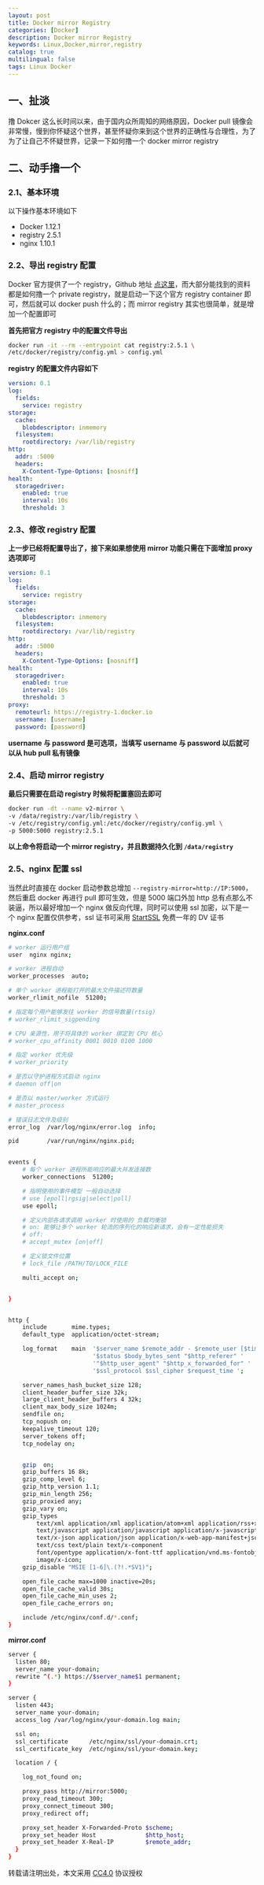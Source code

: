 ```yaml
---
layout: post
title: Docker mirror Registry
categories: [Docker]
description: Docker mirror Registry
keywords: Linux,Docker,mirror,registry
catalog: true
multilingual: false
tags: Linux Docker
---
```



## 一、扯淡

撸 Dokcer 这么长时间以来，由于国内众所周知的网络原因，Docker pull 镜像会非常慢，慢到你怀疑这个世界，甚至怀疑你来到这个世界的正确性与合理性，为了为了让自己不怀疑世界，记录一下如何撸一个 docker mirror registry

## 二、动手撸一个

### 2.1、基本环境

以下操作基本环境如下

- Docker 1.12.1
- registry 2.5.1
- nginx 1.10.1

<!--more-->

### 2.2、导出 registry 配置

Docker 官方提供了一个 registry，Github 地址 [点这里](https://github.com/docker/distribution)，而大部分能找到的资料都是如何撸一个 private registry，就是启动一下这个官方 registry container 即可，然后就可以 docker push 什么的；而 mirror registry 其实也很简单，就是增加一个配置即可

**首先把官方 registry 中的配置文件导出**

``` sh
docker run -it --rm --entrypoint cat registry:2.5.1 \
/etc/docker/registry/config.yml > config.yml
```

**registry 的配置文件内容如下**

``` yml
version: 0.1
log:
  fields:
    service: registry
storage:
  cache:
    blobdescriptor: inmemory
  filesystem:
    rootdirectory: /var/lib/registry
http:
  addr: :5000
  headers:
    X-Content-Type-Options: [nosniff]
health:
  storagedriver:
    enabled: true
    interval: 10s
    threshold: 3
```

### 2.3、修改 registry 配置

**上一步已经将配置导出了，接下来如果想使用 mirror 功能只需在下面增加 proxy 选项即可**

``` yml
version: 0.1
log:
  fields:
    service: registry
storage:
  cache:
    blobdescriptor: inmemory
  filesystem:
    rootdirectory: /var/lib/registry
http:
  addr: :5000
  headers:
    X-Content-Type-Options: [nosniff]
health:
  storagedriver:
    enabled: true
    interval: 10s
    threshold: 3
proxy:
  remoteurl: https://registry-1.docker.io
  username: [username]
  password: [password]

```

**username 与 password 是可选项，当填写 username 与 password 以后就可以从 hub pull 私有镜像**

### 2.4、启动 mirror registry

**最后只需要在启动 registry 时候将配置塞回去即可**

``` sh
docker run -dt --name v2-mirror \
-v /data/registry:/var/lib/registry \
-v /etc/registry/config.yml:/etc/docker/registry/config.yml \
-p 5000:5000 registry:2.5.1
```

**以上命令将启动一个 mirror registry，并且数据持久化到 `/data/registry`**

### 2.5、nginx 配置 ssl

当然此时直接在 docker 启动参数总增加 `--registry-mirror=http://IP:5000`，然后重启 docker 再进行 pull 即可生效，但是 5000 端口外加 http 总有点那么不装逼，所以最好增加一个 nginx 做反向代理，同时可以使用 ssl 加密，以下是一个 nginx 配置仅供参考，ssl 证书可采用 [StartSSL](https://www.startssl.com) 免费一年的 DV 证书

**nginx.conf**

``` sh
# worker 运行用户组
user  nginx nginx;

# worker 进程自动
worker_processes  auto;

# 单个 worker 进程能打开的最大文件描述符数量
worker_rlimit_nofile  51200;

# 指定每个用户能够发往 worker 的信号数量(rtsig)
# worker_rlimit_sigpending

# CPU 亲源性，用于将具体的 worker 绑定到 CPU 核心
# worker_cpu_affinity 0001 0010 0100 1000

# 指定 worker 优先级
# worker_priority

# 是否以守护进程方式启动 nginx
# daemon off|on

# 是否以 master/worker 方式运行
# master_process

# 错误日志文件及级别
error_log  /var/log/nginx/error.log  info;

pid        /var/run/nginx/nginx.pid;


events {
    # 每个 worker 进程所能响应的最大并发连接数
    worker_connections  51200;

    # 指明使用的事件模型 一般自动选择
    # use [epoll|rgsig|select|poll]
    use epoll;

    # 定义内部各请求调用 worker 时使用的 负载均衡锁
    # on: 能够让多个 worker 轮流的序列化的响应新请求，会有一定性能损失
    # off:
    # accept_mutex [on|off]

    # 定义锁文件位置
    # lock_file /PATH/TO/LOCK_FILE

    multi_accept on;


}


http {
    include       mime.types;
    default_type  application/octet-stream;

    log_format    main  '$server_name $remote_addr - $remote_user [$time_local] "$request" - $request_body '
                        '$status $body_bytes_sent "$http_referer" '
                        '"$http_user_agent" "$http_x_forwarded_for" '
                        '$ssl_protocol $ssl_cipher $request_time ';

    server_names_hash_bucket_size 128;
    client_header_buffer_size 32k;
    large_client_header_buffers 4 32k;
    client_max_body_size 1024m;
    sendfile on;
    tcp_nopush on;
    keepalive_timeout 120;
    server_tokens off;
    tcp_nodelay on;


    gzip  on;
    gzip_buffers 16 8k;
    gzip_comp_level 6;
    gzip_http_version 1.1;
    gzip_min_length 256;
    gzip_proxied any;
    gzip_vary on;
    gzip_types
        text/xml application/xml application/atom+xml application/rss+xml application/xhtml+xml image/svg+xml
        text/javascript application/javascript application/x-javascript
        text/x-json application/json application/x-web-app-manifest+json
        text/css text/plain text/x-component
        font/opentype application/x-font-ttf application/vnd.ms-fontobject
        image/x-icon;
    gzip_disable "MSIE [1-6]\.(?!.*SV1)";

    open_file_cache max=1000 inactive=20s;
    open_file_cache_valid 30s;
    open_file_cache_min_uses 2;
    open_file_cache_errors on;

    include /etc/nginx/conf.d/*.conf;
}
```

**mirror.conf**

``` sh
server {
  listen 80;
  server_name your-domain;
  rewrite ^(.*) https://$server_name$1 permanent;
}

server {
  listen 443;
  server_name your-domain;
  access_log /var/log/nginx/your-domain.log main;

  ssl on;
  ssl_certificate      /etc/nginx/ssl/your-domain.crt;
  ssl_certificate_key  /etc/nginx/ssl/your-domain.key;

  location / {

    log_not_found on;

    proxy_pass http://mirror:5000;
    proxy_read_timeout 300;
    proxy_connect_timeout 300;
    proxy_redirect off;

    proxy_set_header X-Forwarded-Proto $scheme;
    proxy_set_header Host              $http_host;
    proxy_set_header X-Real-IP         $remote_addr;
  }
}
```
转载请注明出处，本文采用 [CC4.0](http://creativecommons.org/licenses/by-nc-nd/4.0/) 协议授权

